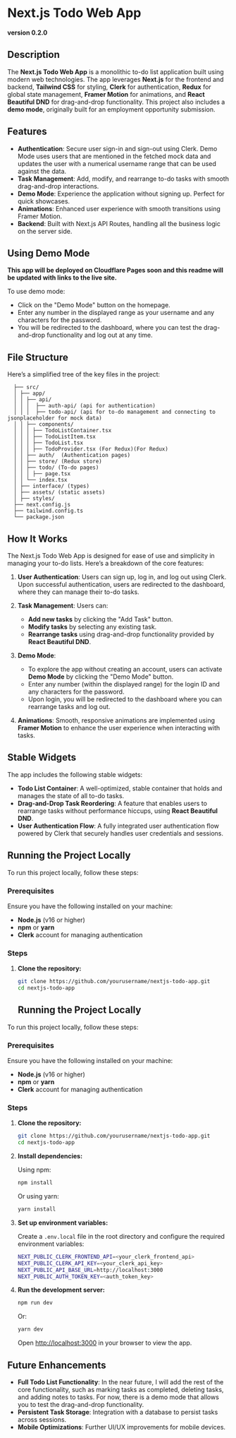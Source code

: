 # Next.js Todo Web App
**version 0.2.0**

## Description

The **Next.js Todo Web App** is a monolithic to-do list application built using modern web technologies. The app leverages **Next.js** for the frontend and backend, **Tailwind CSS** for styling, **Clerk** for authentication, **Redux** for global state management, **Framer Motion** for animations, and **React Beautiful DND** for drag-and-drop functionality. This project also includes a **demo mode**, originally built for an employment opportunity submission.

## Features

- **Authentication**: Secure user sign-in and sign-out using Clerk. Demo Mode uses users that are mentioned in the fetched mock data and updates the user with a numerical username range that can be used against the data.
- **Task Management**: Add, modify, and rearrange to-do tasks with smooth drag-and-drop interactions.
- **Demo Mode**: Experience the application without signing up. Perfect for quick showcases.
- **Animations**: Enhanced user experience with smooth transitions using Framer Motion.
- **Backend**: Built with Next.js API Routes, handling all the business logic on the server side.

## Using Demo Mode

**This app will be deployed on Cloudflare Pages soon and this readme will be updated with links to the live site.**

To use demo mode:

- Click on the "Demo Mode" button on the homepage.
- Enter any number in the displayed range as your username and any characters for the password.
- You will be redirected to the dashboard, where you can test the drag-and-drop functionality and log out at any time.


## File Structure

Here’s a simplified tree of the key files in the project:

```
  ├── src/ 
  │ ├── app/ 
  │ │ ├── api/
  │ │ │  ├── auth-api/ (api for authentication)
  │ │ │  ├── todo-api/ (api for to-do management and connecting to jsonplaceholder for mock data)
  │ │ ├── components/ 
  │ │ │ ├── TodoListContainer.tsx 
  │ │ │ ├── TodoListItem.tsx 
  │ │ │ ├── TodoList.tsx 
  │ │ │ ├── TodoProvider.tsx (For Redux)(For Redux)
  │ │ ├── auth/  (Authentication pages)
  │ │ ├── store/ (Redux store)
  │ │ ├── todo/ (To-do pages)
  │ │ │ ├── page.tsx 
  │ │ └── index.tsx 
  │ ├── interface/ (types)
  │ ├── assets/ (static assets)
  │ ├── styles/ 
  ├── next.config.js 
  ├── tailwind.config.ts 
  └── package.json
```


## How It Works

The Next.js Todo Web App is designed for ease of use and simplicity in managing your to-do lists. Here’s a breakdown of the core features:

1. **User Authentication**: Users can sign up, log in, and log out using Clerk. Upon successful authentication, users are redirected to the dashboard, where they can manage their to-do tasks.

2. **Task Management**: Users can:
    - **Add new tasks** by clicking the "Add Task" button.
    - **Modify tasks** by selecting any existing task.
    - **Rearrange tasks** using drag-and-drop functionality provided by **React Beautiful DND**.

3. **Demo Mode**:
    - To explore the app without creating an account, users can activate **Demo Mode** by clicking the "Demo Mode" button.
    - Enter any number (within the displayed range) for the login ID and any characters for the password.
    - Upon login, you will be redirected to the dashboard where you can rearrange tasks and log out.

4. **Animations**: Smooth, responsive animations are implemented using **Framer Motion** to enhance the user experience when interacting with tasks.

## Stable Widgets

The app includes the following stable widgets:
- **Todo List Container**: A well-optimized, stable container that holds and manages the state of all to-do tasks.
- **Drag-and-Drop Task Reordering**: A feature that enables users to rearrange tasks without performance hiccups, using **React Beautiful DND**.
- **User Authentication Flow**: A fully integrated user authentication flow powered by Clerk that securely handles user credentials and sessions.

## Running the Project Locally

To run this project locally, follow these steps:

### Prerequisites

Ensure you have the following installed on your machine:

- **Node.js** (v16 or higher)
- **npm** or **yarn**
- **Clerk** account for managing authentication

### Steps

1. **Clone the repository:**

   ```bash
   git clone https://github.com/yourusername/nextjs-todo-app.git
   cd nextjs-todo-app
    ```
   ## Running the Project Locally

To run this project locally, follow these steps:

### Prerequisites

Ensure you have the following installed on your machine:

- **Node.js** (v16 or higher)
- **npm** or **yarn**
- **Clerk** account for managing authentication

### Steps

1. **Clone the repository:**

   ```bash
   git clone https://github.com/yourusername/nextjs-todo-app.git
   cd nextjs-todo-app
   ```

2. **Install dependencies:**

   Using npm:

   ```bash
   npm install
   ```

   Or using yarn:

   ```bash
   yarn install
   ```

3. **Set up environment variables:**

   Create a `.env.local` file in the root directory and configure the required environment variables:

   ```bash
   NEXT_PUBLIC_CLERK_FRONTEND_API=<your_clerk_frontend_api>
   NEXT_PUBLIC_CLERK_API_KEY=<your_clerk_api_key>
   NEXT_PUBLIC_API_BASE_URL=http://localhost:3000
   NEXT_PUBLIC_AUTH_TOKEN_KEY=<auth_token_key>
   ```

4. **Run the development server:**

   ```bash
   npm run dev
   ```

   Or:

   ```bash
   yarn dev
   ```

   Open [http://localhost:3000](http://localhost:3000) in your browser to view the app.

## Future Enhancements

- **Full Todo List Functionality**: In the near future, I will add the rest of the core functionality, such as marking tasks as completed, deleting tasks, and adding notes to tasks. For now, there is a demo mode that allows you to test the drag-and-drop functionality.
- **Persistent Task Storage**: Integration with a database to persist tasks across sessions.
- **Mobile Optimizations**: Further UI/UX improvements for mobile devices.
